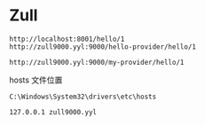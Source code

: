 # Zull


	http://localhost:8001/hello/1
	http://zull9000.yyl:9000/hello-provider/hello/1

	http://zull9000.yyl:9000/my-provider/hello/1


hosts 文件位置  

	C:\Windows\System32\drivers\etc\hosts

	127.0.0.1 zull9000.yyl